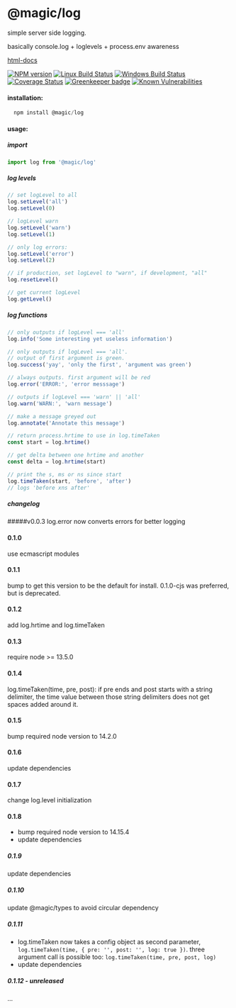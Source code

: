 # @magic/log

simple server side logging.

basically console.log + loglevels + process.env awareness

[html-docs](https://magic.github.io/log)

[![NPM version][npm-image]][npm-url]
[![Linux Build Status][travis-image]][travis-url]
[![Windows Build Status][appveyor-image]][appveyor-url]
[![Coverage Status][coveralls-image]][coveralls-url]
[![Greenkeeper badge][greenkeeper-image]][greenkeeper-url]
[![Known Vulnerabilities][snyk-image]][snyk-url]

[npm-image]: https://img.shields.io/npm/v/@magic/log.svg
[npm-url]: https://www.npmjs.com/package/@magic/log
[travis-image]: https://img.shields.io/travis/com/magic/log/master
[travis-url]: https://travis-ci.com/magic/log
[appveyor-image]: https://img.shields.io/appveyor/ci/magic/log/master.svg
[appveyor-url]: https://ci.appveyor.com/project/magic/log/branch/master
[coveralls-image]: https://coveralls.io/repos/github/magic/log/badge.svg
[coveralls-url]: https://coveralls.io/github/magic/log
[greenkeeper-image]: https://badges.greenkeeper.io/magic/log.svg
[greenkeeper-url]: https://badges.greenkeeper.io/magic/log.svg
[snyk-image]: https://snyk.io/test/github/magic/log/badge.svg
[snyk-url]: https://snyk.io/test/github/magic/log

#### installation:
```javascript
  npm install @magic/log
```

#### usage:

##### import
```javascript
import log from '@magic/log'
```

##### log levels
```javascript
// set logLevel to all
log.setLevel('all')
log.setLevel(0)

// logLevel warn
log.setLevel('warn')
log.setLevel(1)

// only log errors:
log.setLevel('error')
log.setLevel(2)

// if production, set logLevel to "warn", if development, "all"
log.resetLevel()

// get current logLevel
log.getLevel()
```


##### log functions

```javascript
// only outputs if logLevel === 'all'
log.info('Some interesting yet useless information')

// only outputs if logLevel === 'all'.
// output of first argument is green.
log.success('yay', 'only the first', 'argument was green')

// always outputs. first argument will be red
log.error('ERROR:', 'error messsage')

// outputs if logLevel === 'warn' || 'all'
log.warn('WARN:', 'warn message')

// make a message greyed out
log.annotate('Annotate this message')

// return process.hrtime to use in log.timeTaken
const start = log.hrtime()

// get delta between one hrtime and another
const delta = log.hrtime(start)

// print the s, ms or ns since start
log.timeTaken(start, 'before', 'after')
// logs 'before xns after'
```

##### changelog

#####v0.0.3
log.error now converts errors for better logging

#### 0.1.0
use ecmascript modules

#### 0.1.1
bump to get this version to be the default for install.
0.1.0-cjs was preferred, but is deprecated.

#### 0.1.2
add log.hrtime and log.timeTaken

#### 0.1.3
require node >= 13.5.0

#### 0.1.4
log.timeTaken(time, pre, post):
if pre ends and post starts with a string delimiter,
the time value between those string delimiters does not get spaces added around it.

#### 0.1.5
bump required node version to 14.2.0

#### 0.1.6
update dependencies

#### 0.1.7
change log.level initialization

#### 0.1.8
* bump required node version to 14.15.4
* update dependencies

##### 0.1.9
update dependencies

##### 0.1.10
update @magic/types to avoid circular dependency

##### 0.1.11
* log.timeTaken now takes a config object as second parameter, `log.timeTaken(time, { pre: '', post: '', log: true })`. three argument call is possible too: `log.timeTaken(time, pre, post, log)`
* update dependencies

##### 0.1.12 - unreleased
...
